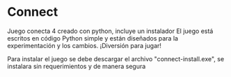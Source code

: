 # Connect
Juego conecta 4 creado con python, incluye un instalador
El juego está escritos en código Python simple y están diseñados para la experimentación y los cambios.
¡Diversión para jugar!

Para instalar el juego se debe descargar el archivo "connect-install.exe", se instalara sin requerimientos y de manera segura
